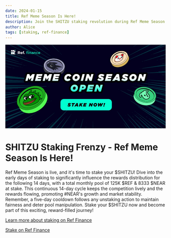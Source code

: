 ```yaml
---
date: 2024-01-15
title: Ref Meme Season Is Here!
description: Join the SHITZU staking revolution during Ref Meme Season! Stake your $SHITZU in the first 6 days to maximize your rewards for the next 14 days. With a total pool of 125K $REF & 8333 $NEAR monthly, your early participation sets the meme gauge weight for rewards distribution.
author: Alice
tags: [staking, ref-finance]
---
```


![thumbnail](./thumbnail.jpeg)

# SHITZU Staking Frenzy - Ref Meme Season Is Here!

Ref Meme Season is live, and it's time to stake your $SHITZU! Dive into the early days of staking to significantly influence the rewards distribution for the following 14 days, with a total monthly pool of 125K $REF & 8333 $NEAR at stake. This continuous 14-day cycle keeps the competition lively and the rewards flowing, promoting #NEAR's growth and market stability. Remember, a five-day cooldown follows any unstaking action to maintain fairness and deter pool manipulation. Stake your $SHITZU now and become part of this exciting, reward-filled journey!

[Learn more about staking on Ref Finance](https://twitter.com/finance_ref/status/1751984000724308388)

[Stake on Ref Finance](https://app.ref.finance/meme)

